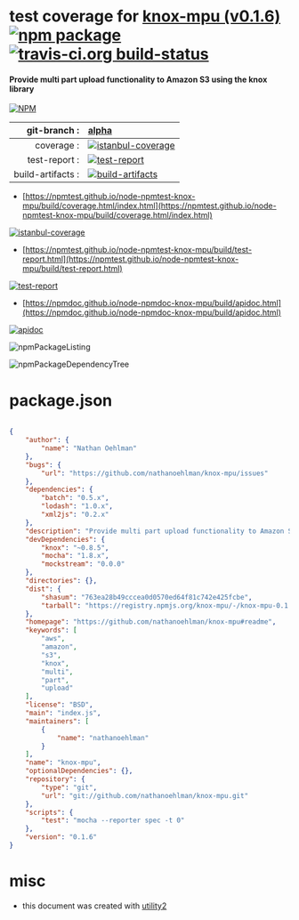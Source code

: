 # test coverage for  [knox-mpu (v0.1.6)](https://github.com/nathanoehlman/knox-mpu#readme)  [![npm package](https://img.shields.io/npm/v/npmtest-knox-mpu.svg?style=flat-square)](https://www.npmjs.org/package/npmtest-knox-mpu) [![travis-ci.org build-status](https://api.travis-ci.org/npmtest/node-npmtest-knox-mpu.svg)](https://travis-ci.org/npmtest/node-npmtest-knox-mpu)
#### Provide multi part upload functionality to Amazon S3 using the knox library

[![NPM](https://nodei.co/npm/knox-mpu.png?downloads=true&downloadRank=true&stars=true)](https://www.npmjs.com/package/knox-mpu)

| git-branch : | [alpha](https://github.com/npmtest/node-npmtest-knox-mpu/tree/alpha)|
|--:|:--|
| coverage : | [![istanbul-coverage](https://npmtest.github.io/node-npmtest-knox-mpu/build/coverage.badge.svg)](https://npmtest.github.io/node-npmtest-knox-mpu/build/coverage.html/index.html)|
| test-report : | [![test-report](https://npmtest.github.io/node-npmtest-knox-mpu/build/test-report.badge.svg)](https://npmtest.github.io/node-npmtest-knox-mpu/build/test-report.html)|
| build-artifacts : | [![build-artifacts](https://npmtest.github.io/node-npmtest-knox-mpu/glyphicons_144_folder_open.png)](https://github.com/npmtest/node-npmtest-knox-mpu/tree/gh-pages/build)|

- [https://npmtest.github.io/node-npmtest-knox-mpu/build/coverage.html/index.html](https://npmtest.github.io/node-npmtest-knox-mpu/build/coverage.html/index.html)

[![istanbul-coverage](https://npmtest.github.io/node-npmtest-knox-mpu/build/screenCapture.buildCi.browser.%252Ftmp%252Fbuild%252Fcoverage.lib.html.png)](https://npmtest.github.io/node-npmtest-knox-mpu/build/coverage.html/index.html)

- [https://npmtest.github.io/node-npmtest-knox-mpu/build/test-report.html](https://npmtest.github.io/node-npmtest-knox-mpu/build/test-report.html)

[![test-report](https://npmtest.github.io/node-npmtest-knox-mpu/build/screenCapture.buildCi.browser.%252Ftmp%252Fbuild%252Ftest-report.html.png)](https://npmtest.github.io/node-npmtest-knox-mpu/build/test-report.html)

- [https://npmdoc.github.io/node-npmdoc-knox-mpu/build/apidoc.html](https://npmdoc.github.io/node-npmdoc-knox-mpu/build/apidoc.html)

[![apidoc](https://npmdoc.github.io/node-npmdoc-knox-mpu/build/screenCapture.buildCi.browser.%252Ftmp%252Fbuild%252Fapidoc.html.png)](https://npmdoc.github.io/node-npmdoc-knox-mpu/build/apidoc.html)

![npmPackageListing](https://npmtest.github.io/node-npmtest-knox-mpu/build/screenCapture.npmPackageListing.svg)

![npmPackageDependencyTree](https://npmtest.github.io/node-npmtest-knox-mpu/build/screenCapture.npmPackageDependencyTree.svg)



# package.json

```json

{
    "author": {
        "name": "Nathan Oehlman"
    },
    "bugs": {
        "url": "https://github.com/nathanoehlman/knox-mpu/issues"
    },
    "dependencies": {
        "batch": "0.5.x",
        "lodash": "1.0.x",
        "xml2js": "0.2.x"
    },
    "description": "Provide multi part upload functionality to Amazon S3 using the knox library",
    "devDependencies": {
        "knox": "~0.8.5",
        "mocha": "1.8.x",
        "mockstream": "0.0.0"
    },
    "directories": {},
    "dist": {
        "shasum": "763ea28b49cccea0d0570ed64f81c742e425fcbe",
        "tarball": "https://registry.npmjs.org/knox-mpu/-/knox-mpu-0.1.6.tgz"
    },
    "homepage": "https://github.com/nathanoehlman/knox-mpu#readme",
    "keywords": [
        "aws",
        "amazon",
        "s3",
        "knox",
        "multi",
        "part",
        "upload"
    ],
    "license": "BSD",
    "main": "index.js",
    "maintainers": [
        {
            "name": "nathanoehlman"
        }
    ],
    "name": "knox-mpu",
    "optionalDependencies": {},
    "repository": {
        "type": "git",
        "url": "git://github.com/nathanoehlman/knox-mpu.git"
    },
    "scripts": {
        "test": "mocha --reporter spec -t 0"
    },
    "version": "0.1.6"
}
```



# misc
- this document was created with [utility2](https://github.com/kaizhu256/node-utility2)
